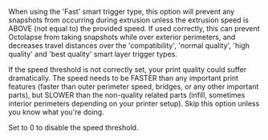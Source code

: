 When using the 'Fast' smart trigger type, this option will prevent any snapshots from occurring during extrusion unless the extrusion speed is ABOVE (not equal to) the provided speed.  If used correctly, this can prevent Octolapse from taking snapshots while over exterior perimeters, and decreases travel distances over the 'compatibility', 'normal quality', 'high quality' and 'best quality' smart layer trigger types.

If the speed threshold is not correctly set, your print quality could suffer dramatically.  The speed needs to be FASTER than any important print features (faster than outer perimeter speed, bridges, or any other important parts), but SLOWER than the non-quality related parts (infill, sometimes interior perimeters depending on your printer setup).  Skip this option unless you know what you're doing.

Set to 0 to disable the speed threshold.
